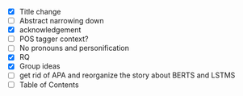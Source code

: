 - [x] Title change
- [ ] Abstract narrowing down
- [x] acknowledgement
- [ ] POS tagger context?
- [ ] No pronouns and personification
- [x] RQ
- [x] Group ideas
- [ ] get rid of APA and reorganize the story about BERTS and LSTMS
- [ ] Table of Contents